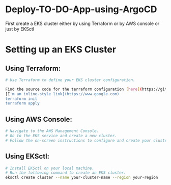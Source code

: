 # Deploy-TO-DO-App-using-ArgoCD

First create a EKS cluster either by using Terraform or by AWS console or just by EKSctl

# Setting up an EKS Cluster

## Using Terraform:

```bash
# Use Terraform to define your EKS cluster configuration.

Find the source code for the terraform configuration [here](https://github.com/GopiChandAkkala/AWS-EKS-using-Terraform-Modules.git)
[I'm an inline-style link](https://www.google.com)
terraform init
terraform apply
```

## Using AWS Console:

```bash
# Navigate to the AWS Management Console.
# Go to the EKS service and create a new cluster.
# Follow the on-screen instructions to configure and create your cluster.
```

## Using EKSctl:

```bash
# Install EKSctl on your local machine.
# Run the following command to create an EKS cluster:
eksctl create cluster --name your-cluster-name --region your-region
```
